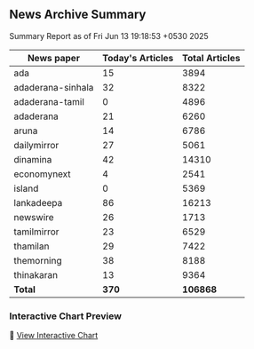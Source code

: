 <!-- @format -->

## News Archive Summary

Summary Report as of Fri Jun 13 19:18:53 +0530 2025

| News paper         | Today's Articles | Total Articles |
|--------------------|------------------|----------------|
| ada               | 15          | 3894        |
| adaderana-sinhala               | 32          | 8322        |
| adaderana-tamil               | 0          | 4896        |
| adaderana               | 21          | 6260        |
| aruna               | 14          | 6786        |
| dailymirror               | 27          | 5061        |
| dinamina               | 42          | 14310        |
| economynext               | 4          | 2541        |
| island               | 0          | 5369        |
| lankadeepa               | 86          | 16213        |
| newswire               | 26          | 1713        |
| tamilmirror               | 23          | 6529        |
| thamilan               | 29          | 7422        |
| themorning               | 38          | 8188        |
| thinakaran               | 13          | 9364        |
| **Total**          | **370**      | **106868** |

### Interactive Chart Preview
🔗 [View Interactive Chart](https://itscharukadeshan.github.io/sl_news_archive_data/news_chart_by_newspaper.html)

